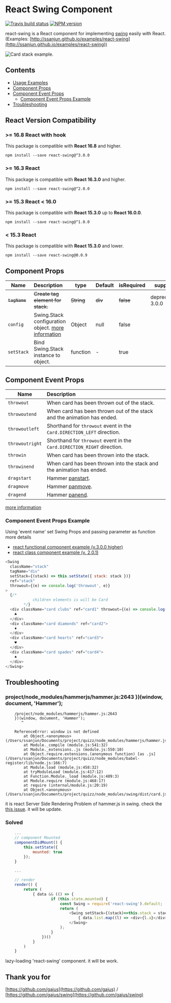 # React Swing Component

[![Travis build status](http://img.shields.io/travis/ssanjun/react-swing/master.svg?style=flat-square)](https://travis-ci.org/ssanjun/react-swing)
[![NPM version](http://img.shields.io/npm/v/react-swing.svg?style=flat-square)](https://www.npmjs.org/package/react-swing)

react-swing is a React component for implementing [swing](https://github.com/gajus/swing) easily with React. (Examples: [http://ssanjun.github.io/examples/react-swing](http://ssanjun.github.io/examples/react-swing))

![Card stack example.](https://github.com/gajus/swing/blob/master/.README/card-stack.gif)

## Contents

- [Usage Examples](./Examples)
- [Component Props](#component-props)
- [Component Event Props](#component-event-props)
  - [Component Event Props Example](#component-event-props-example)
- [Troubleshooting](#troubleshooting)

## React Version Compatibility

### >= 16.8 React with hook

This package is compatible with **React 16.8** and higher.

```
npm install --save react-swing@^3.0.0
```

### >= 16.3 React

This package is compatible with **React 16.3.0** and higher.

```
npm install --save react-swing@^2.0.0
```

### >= 15.3 React < 16.0

This package is compatible with **React 15.3.0** up to **React 16.0.0**.

```
npm install --save react-swing@^1.0.0
```

### < 15.3 React

This package is compatible with **React 15.3.0** and lower.

```
npm install --save react-swing@0.0.9
```

## Component Props

| Name          | Description                                                                                        | type       | Default | isRequired | support          |
| ------------- | :------------------------------------------------------------------------------------------------- | ---------- | ------- | ---------- | ---------------- |
| ~~`tagName`~~ | ~~Create tag element for stack.~~                                                                  | ~~String~~ | ~~div~~ | ~~false~~  | deprecated 3.0.0 |
| `config`      | Swing.Stack configuration object. [more information](https://github.com/gajus/swing#configuration) | Object     | null    | false      |
| `setStack`    | Bind Swing.Stack instance to object.                                                               | function   | -       | true       |

## Component Event Props

| Name            | Description                                                             |
| --------------- | :---------------------------------------------------------------------- |
| `throwout`      | When card has been thrown out of the stack.                             |
| `throwoutend`   | When card has been thrown out of the stack and the animation has ended. |
| `throwoutleft`  | Shorthand for `throwout` event in the `Card.DIRECTION_LEFT` direction.  |
| `throwoutright` | Shorthand for `throwout` event in the `Card.DIRECTION_RIGHT` direction. |
| `throwin`       | When card has been thrown into the stack.                               |
| `throwinend`    | When card has been thrown into the stack and the animation has ended.   |
| `dragstart`     | Hammer [panstart](http://hammerjs.github.io/recognizer-pan/).           |
| `dragmove`      | Hammer [panmove](http://hammerjs.github.io/recognizer-pan/).            |
| `dragend`       | Hammer [panend](http://hammerjs.github.io/recognizer-pan/).             |

[more information](https://github.com/gajus/swing#events)

### Component Event Props Example

Using 'event name' set Swing Props and passing parameter as function
more details

- [react functional component example (v.3.0.0 higher)](https://github.com/ssanjun/react-swing/blob/master/Examples/index-hook.js)
- [react class component example (v. 2.0.1)](https://github.com/ssanjun/react-swing/blob/master/Examples/index.js)

```javascript
<Swing
  className="stack"
  tagName="div"
  setStack={(stack) => this.setState({ stack: stack })}
  ref="stack"
  throwout={(e) => console.log('throwout', e)}
>
  {/*
            children elements is will be Card
        */}
  <div className="card clubs" ref="card1" throwout={(e) => console.log('card throwout', e)}>
    ♣
  </div>
  <div className="card diamonds" ref="card2">
    ♦
  </div>
  <div className="card hearts" ref="card3">
    ♥
  </div>
  <div className="card spades" ref="card4">
    ♠
  </div>
</Swing>
```

## Troubleshooting

### project/node_modules/hammerjs/hammer.js:2643 })(window, document, 'Hammer');

```
    /project/node_modules/hammerjs/hammer.js:2643
    })(window, document, 'Hammer');
       ^

    ReferenceError: window is not defined
        at Object.<anonymous> (/Users/ssanjun/Documents/project/quizz/node_modules/hammerjs/hammer.js:2643:4)
        at Module._compile (module.js:541:32)
        at Module._extensions..js (module.js:550:10)
        at Object.require.extensions.(anonymous function) [as .js] (/Users/ssanjun/Documents/project/quizz/node_modules/babel-register/lib/node.js:166:7)
        at Module.load (module.js:458:32)
        at tryModuleLoad (module.js:417:12)
        at Function.Module._load (module.js:409:3)
        at Module.require (module.js:468:17)
        at require (internal/module.js:20:19)
        at Object.<anonymous> (/Users/ssanjun/Documents/project/quizz/node_modules/swing/dist/card.js:19:17)
```

it is react Server Side Rendering Problem of hammer.js in swing.
check the [this issue](https://github.com/hammerjs/hammer.js/pull/973). it will be update.

### Solved

```javascript
    ...
    // component Mounted
    componentDidMount() {
        this.setState({
            mounted: true
        });
    }

    ...

    // render
    render() {
        return (
            { data && (() => {
                    if (this.state.mounted) {
                        const Swing = require('react-swing').default;
                        return (
                            <Swing setStack={(stack)=>this.stack = stack}>
                                { data.list.map((l) => <div>{l.a}</div>) }
                            </Swing>
                        );
                    }
                })()
            }
        )
    }
```

lazy-loading 'react-swing' component.
it will be work.

## Thank you for

[https://github.com/gajus](https://github.com/gajus) / [https://github.com/gajus/swing](https://github.com/gajus/swing)
